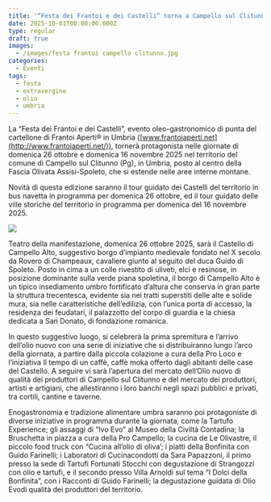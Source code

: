 ```yaml
---
title: '“Festa dei Frantoi e dei Castelli” torna a Campello sul Clitunno '
date: 2025-10-01T00:00:00.000Z
type: regular
draft: true
images:
  - /images/festa frantoi campello clitunno.jpg
categories:
  - Eventi
tags:
  - festa
  - extravergine
  - olio
  - umbria
---
```


La “Festa dei Frantoi e dei Castelli”, evento oleo-gastronomico di punta del cartellone di Frantoi Aperti® in Umbria ([www.frantoiaperti.net](http://www.frantoiaperti.net/)), tornerà protagonista nelle giornate di domenica 26 ottobre e domenica 16 novembre 2025 nel territorio del comune di Campello sul Clitunno (Pg), in Umbria, posto al centro della Fascia Olivata Assisi-Spoleto, che si estende nelle aree interne montane.

Novità di questa edizione saranno il tour guidato dei Castelli del territorio in bus navetta in programma per domenica 26 ottobre, ed il tour guidato delle ville storiche del territorio in programma per domenica del 16 novembre 2025.

![](</images/olio umbro evo.jpg>)

Teatro della manifestazione, domenica 26 ottobre 2025, sarà il Castello di Campello Alto, suggestivo borgo d’impianto medievale fondato nel X secolo da Rovero di Champeaux, cavaliere giunto al seguito del duca Guido di Spoleto. Posto in cima a un colle rivestito di uliveti, elci e resinose, in posizione dominante sulla verde piana spoletina, il borgo di Campello Alto è un tipico insediamento umbro fortificato d’altura che conserva in gran parte la struttura trecentesca, evidente sia nei tratti superstiti delle alte e solide mura, sia nelle caratteristiche dell’edilizia, con l’unica porta di accesso, la residenza dei feudatari, il palazzotto del corpo di guardia e la chiesa dedicata a San Donato, di fondazione romanica. 

In questo suggestivo luogo, si celebrerà la prima spremitura e l’arrivo dell’olio nuovo con una serie di iniziative che si distribuiranno lungo l’arco della giornata, a partire dalla piccola colazione a cura della Pro Loco e l’iniziativa Il tempo di un caffè, caffè moka offerto dagli abitanti delle case del Castello. A seguire vi sarà l’apertura del mercato dell’Olio nuovo di qualità dei produttori di Campello sul Clitunno e del mercato dei produttori, artisti e artigiani, che allestiranno i loro banchi negli spazi pubblici e privati, tra cortili, cantine e taverne.

Enogastronomia e tradizione alimentare umbra saranno poi protagoniste di diverse iniziative in programma durante la giornata, come la Tartufo Experience; gli assaggi di “Ivo Evo” al Museo della Civiltà Contadina; la Bruschetta in piazza a cura della Pro Campello; la cucina de Le Olivastre, il piccolo food truck con “Cucina all’olio di oliva’; i piatti della Bonfinita con Guido Farinelli; i Laboratori di Cucinacondotti da Sara Papazzoni, il primo presso la sede di Tartufi Fortunati Stocchi con degustazione di Strangozzi con olio e tartufi, e il secondo presso Villa Arnoldi sul tema “I Dolci della Bonfinita”, con i Racconti di Guido Farinelli; la degustazione guidata di Olio Evodi qualità dei produttori del territorio.
